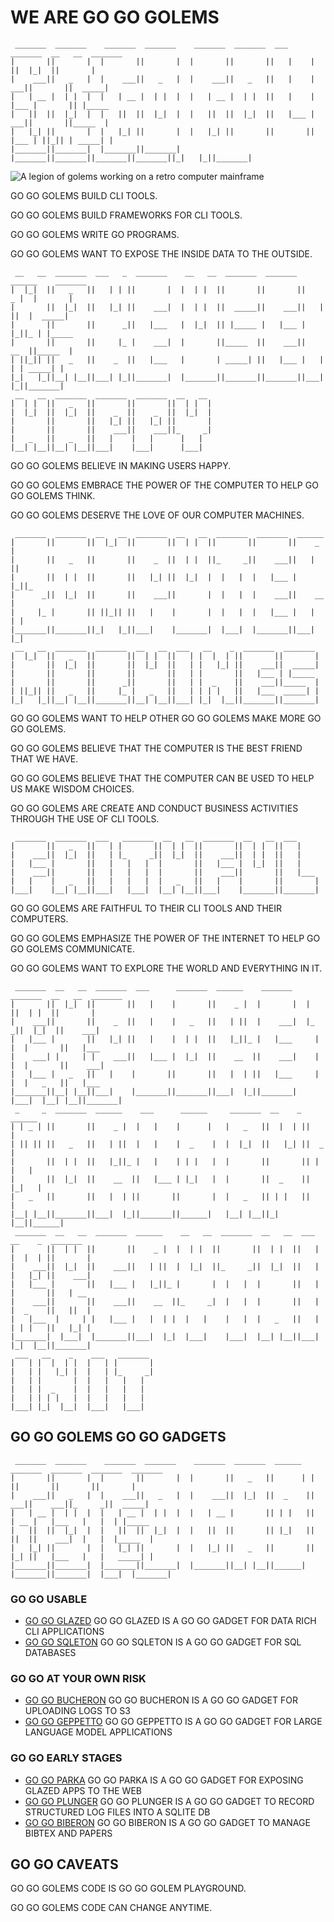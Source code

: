# WE ARE GO GO GOLEMS


```
 _______  _______    _______  _______    _______  _______  ___      _______  __   __  _______ 
|       ||       |  |       ||       |  |       ||       ||   |    |       ||  |_|  ||       |
|    ___||   _   |  |    ___||   _   |  |    ___||   _   ||   |    |    ___||       ||  _____|
|   | __ |  | |  |  |   | __ |  | |  |  |   | __ |  | |  ||   |    |   |___ |       || |_____ 
|   ||  ||  |_|  |  |   ||  ||  |_|  |  |   ||  ||  |_|  ||   |___ |    ___||       ||_____  |
|   |_| ||       |  |   |_| ||       |  |   |_| ||       ||       ||   |___ | ||_|| | _____| |
|_______||_______|  |_______||_______|  |_______||_______||_______||_______||_|   |_||_______|
```

![A legion of golems working on a retro computer mainframe](https://user-images.githubusercontent.com/128441/217268049-95cb4ec4-51e0-47cd-9015-0a5b1c3c98d8.jpg)

GO GO GOLEMS BUILD CLI TOOLS.

GO GO GOLEMS BUILD FRAMEWORKS FOR CLI TOOLS.

GO GO GOLEMS WRITE GO PROGRAMS.

GO GO GOLEMS WANT TO EXPOSE THE INSIDE DATA TO THE OUTSIDE.

```
 __   __  _______  ___   _  _______    __   __  _______  _______  ______    _______ 
|  |_|  ||   _   ||   | | ||       |  |  | |  ||       ||       ||    _ |  |       |
|       ||  |_|  ||   |_| ||    ___|  |  | |  ||  _____||    ___||   | ||  |  _____|
|       ||       ||      _||   |___   |  |_|  || |_____ |   |___ |   |_||_ | |_____ 
|       ||       ||     |_ |    ___|  |       ||_____  ||    ___||    __  ||_____  |
| ||_|| ||   _   ||    _  ||   |___   |       | _____| ||   |___ |   |  | | _____| |
|_|   |_||__| |__||___| |_||_______|  |_______||_______||_______||___|  |_||_______|
 __   __  _______  _______  _______  __   __                                        
|  | |  ||   _   ||       ||       ||  | |  |                                       
|  |_|  ||  |_|  ||    _  ||    _  ||  |_|  |                                       
|       ||       ||   |_| ||   |_| ||       |                                       
|       ||       ||    ___||    ___||_     _|                                       
|   _   ||   _   ||   |    |   |      |   |                                         
|__| |__||__| |__||___|    |___|      |___|                                         
```

GO GO GOLEMS BELIEVE IN MAKING USERS HAPPY.

GO GO GOLEMS EMBRACE THE POWER OF THE COMPUTER TO HELP GO GO GOLEMS THINK.

GO GO GOLEMS DESERVE THE LOVE OF OUR COMPUTER MACHINES.

```
 _______  _______  __   __  _______  __   __  _______  _______  ______   
|       ||       ||  |_|  ||       ||  | |  ||       ||       ||    _ |  
|       ||   _   ||       ||    _  ||  | |  ||_     _||    ___||   | ||  
|       ||  | |  ||       ||   |_| ||  |_|  |  |   |  |   |___ |   |_||_ 
|      _||  |_|  ||       ||    ___||       |  |   |  |    ___||    __  |
|     |_ |       || ||_|| ||   |    |       |  |   |  |   |___ |   |  | |
|_______||_______||_|   |_||___|    |_______|  |___|  |_______||___|  |_|
 __   __  _______  _______  __   __  ___   __    _  _______  _______     
|  |_|  ||   _   ||       ||  | |  ||   | |  |  | ||       ||       |    
|       ||  |_|  ||       ||  |_|  ||   | |   |_| ||    ___||  _____|    
|       ||       ||       ||       ||   | |       ||   |___ | |_____     
|       ||       ||      _||       ||   | |  _    ||    ___||_____  |    
| ||_|| ||   _   ||     |_ |   _   ||   | | | |   ||   |___  _____| |    
|_|   |_||__| |__||_______||__| |__||___| |_|  |__||_______||_______|  
```

GO GO GOLEMS WANT TO HELP OTHER GO GO GOLEMS MAKE MORE GO GO GOLEMS.

GO GO GOLEMS BELIEVE THAT THE COMPUTER IS THE BEST FRIEND THAT WE HAVE.

GO GO GOLEMS BELIEVE THAT THE COMPUTER CAN BE USED TO HELP US MAKE WISDOM CHOICES.

GO GO GOLEMS ARE CREATE AND CONDUCT BUSINESS ACTIVITIES THROUGH THE USE OF CLI TOOLS.

```
 _______  _______  ___   _______  __   __  _______  __   __  ___     
|       ||   _   ||   | |       ||  | |  ||       ||  | |  ||   |    
|    ___||  |_|  ||   | |_     _||  |_|  ||    ___||  | |  ||   |    
|   |___ |       ||   |   |   |  |       ||   |___ |  |_|  ||   |    
|    ___||       ||   |   |   |  |       ||    ___||       ||   |___ 
|   |    |   _   ||   |   |   |  |   _   ||   |    |       ||       |
|___|    |__| |__||___|   |___|  |__| |__||___|    |_______||_______|
```

GO GO GOLEMS ARE FAITHFUL TO THEIR CLI TOOLS AND THEIR COMPUTERS.

GO GO GOLEMS EMPHASIZE THE POWER OF THE INTERNET TO HELP GO GO GOLEMS COMMUNICATE.

GO GO GOLEMS WANT TO EXPLORE THE WORLD AND EVERYTHING IN IT.

```
 _______  __   __  _______  ___      _______  ______    _______    _______  __   __  _______ 
|       ||  |_|  ||       ||   |    |       ||    _ |  |       |  |       ||  | |  ||       |
|    ___||       ||    _  ||   |    |   _   ||   | ||  |    ___|  |_     _||  |_|  ||    ___|
|   |___ |       ||   |_| ||   |    |  | |  ||   |_||_ |   |___     |   |  |       ||   |___ 
|    ___| |     | |    ___||   |___ |  |_|  ||    __  ||    ___|    |   |  |       ||    ___|
|   |___ |   _   ||   |    |       ||       ||   |  | ||   |___     |   |  |   _   ||   |___ 
|_______||__| |__||___|    |_______||_______||___|  |_||_______|    |___|  |__| |__||_______|
 _     _  _______  ______    ___      ______     _______  __    _  ______                    
| | _ | ||       ||    _ |  |   |    |      |   |   _   ||  |  | ||      |                   
| || || ||   _   ||   | ||  |   |    |  _    |  |  |_|  ||   |_| ||  _    |                  
|       ||  | |  ||   |_||_ |   |    | | |   |  |       ||       || | |   |                  
|       ||  |_|  ||    __  ||   |___ | |_|   |  |       ||  _    || |_|   |                  
|   _   ||       ||   |  | ||       ||       |  |   _   || | |   ||       |                  
|__| |__||_______||___|  |_||_______||______|   |__| |__||_|  |__||______|                   
 _______  __   __  _______  ______    __   __  _______  __   __  ___   __    _  _______      
|       ||  | |  ||       ||    _ |  |  | |  ||       ||  | |  ||   | |  |  | ||       |     
|    ___||  |_|  ||    ___||   | ||  |  |_|  ||_     _||  |_|  ||   | |   |_| ||    ___|     
|   |___ |       ||   |___ |   |_||_ |       |  |   |  |       ||   | |       ||   | __      
|    ___||       ||    ___||    __  ||_     _|  |   |  |       ||   | |  _    ||   ||  |     
|   |___  |     | |   |___ |   |  | |  |   |    |   |  |   _   ||   | | | |   ||   |_| |     
|_______|  |___|  |_______||___|  |_|  |___|    |___|  |__| |__||___| |_|  |__||_______|     
 ___   __    _    ___   _______                                                              
|   | |  |  | |  |   | |       |                                                             
|   | |   |_| |  |   | |_     _|                                                             
|   | |       |  |   |   |   |                                                               
|   | |  _    |  |   |   |   |                                                               
|   | | | |   |  |   |   |   |                                                               
|___| |_|  |__|  |___|   |___|     
```

## GO GO GOLEMS GO GO GADGETS

```
 _______  _______    _______  _______    _______  _______  ______   _______  _______  _______  _______ 
|       ||       |  |       ||       |  |       ||   _   ||      | |       ||       ||       ||       |
|    ___||   _   |  |    ___||   _   |  |    ___||  |_|  ||  _    ||    ___||    ___||_     _||  _____|
|   | __ |  | |  |  |   | __ |  | |  |  |   | __ |       || | |   ||   | __ |   |___   |   |  | |_____ 
|   ||  ||  |_|  |  |   ||  ||  |_|  |  |   ||  ||       || |_|   ||   ||  ||    ___|  |   |  |_____  |
|   |_| ||       |  |   |_| ||       |  |   |_| ||   _   ||       ||   |_| ||   |___   |   |   _____| |
|_______||_______|  |_______||_______|  |_______||__| |__||______| |_______||_______|  |___|  |_______|
```

### GO GO USABLE

- [GO GO GLAZED](https://github.com/go-go-golems/glazed) GO GO GLAZED IS A GO GO GADGET FOR DATA RICH CLI APPLICATIONS
- [GO GO SQLETON](https://github.com/go-go-golems/sqleton) GO GO SQLETON IS A GO GO GADGET FOR SQL DATABASES

### GO GO AT YOUR OWN RISK

- [GO GO BUCHERON](https://github.com/go-go-golems/bucheron) GO GO BUCHERON IS A GO GO GADGET FOR UPLOADING LOGS TO S3
- [GO GO GEPPETTO](https://github.com/go-go-golems/geppetto) GO GO GEPPETTO IS A GO GO GADGET FOR LARGE LANGUAGE MODEL APPLICATIONS

### GO GO EARLY STAGES

- [GO GO PARKA](https://github.com/go-go-golems/parka) GO GO PARKA IS A GO GO GADGET FOR EXPOSING GLAZED APPS TO THE WEB
- [GO GO PLUNGER](https://github.com/go-go-golems/plunger) GO GO PLUNGER IS A GO GO GADGET TO RECORD STRUCTURED LOG FILES INTO A SQLITE DB
- [GO GO BIBERON](https://github.com/go-go-golems/biberon) GO GO BIBERON IS A GO GO GADGET TO MANAGE BIBTEX AND PAPERS

## GO GO CAVEATS

GO GO GOLEMS CODE IS GO GO GOLEM PLAYGROUND.

GO GO GOLEMS CODE CAN CHANGE ANYTIME.
